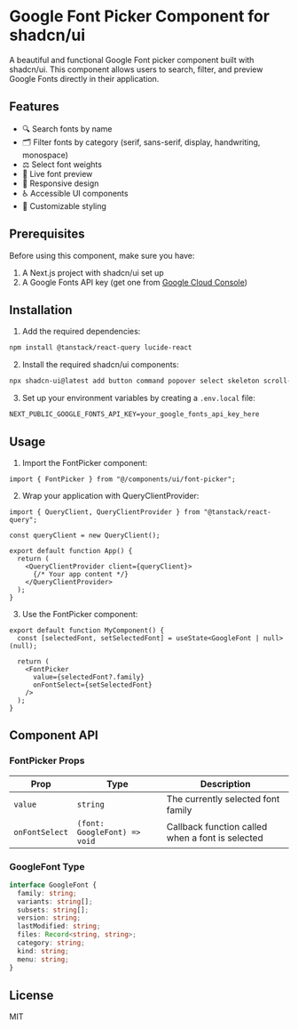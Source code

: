 # Google Font Picker Component for shadcn/ui

A beautiful and functional Google Font picker component built with shadcn/ui. This component allows users to search, filter, and preview Google Fonts directly in their application.

## Features

- 🔍 Search fonts by name
- 🗂️ Filter fonts by category (serif, sans-serif, display, handwriting, monospace)
- ⚖️ Select font weights
- 👀 Live font preview
- 📱 Responsive design
- ♿ Accessible UI components
- 🎨 Customizable styling

## Prerequisites

Before using this component, make sure you have:

1. A Next.js project with shadcn/ui set up
2. A Google Fonts API key (get one from [Google Cloud Console](https://console.cloud.google.com/))

## Installation

1. Add the required dependencies:

```bash
npm install @tanstack/react-query lucide-react
```

2. Install the required shadcn/ui components:

```bash
npx shadcn-ui@latest add button command popover select skeleton scroll-area
```

3. Set up your environment variables by creating a `.env.local` file:

```env
NEXT_PUBLIC_GOOGLE_FONTS_API_KEY=your_google_fonts_api_key_here
```

## Usage

1. Import the FontPicker component:

```tsx
import { FontPicker } from "@/components/ui/font-picker";
```

2. Wrap your application with QueryClientProvider:

```tsx
import { QueryClient, QueryClientProvider } from "@tanstack/react-query";

const queryClient = new QueryClient();

export default function App() {
  return (
    <QueryClientProvider client={queryClient}>
      {/* Your app content */}
    </QueryClientProvider>
  );
}
```

3. Use the FontPicker component:

```tsx
export default function MyComponent() {
  const [selectedFont, setSelectedFont] = useState<GoogleFont | null>(null);

  return (
    <FontPicker
      value={selectedFont?.family}
      onFontSelect={setSelectedFont}
    />
  );
}
```

## Component API

### FontPicker Props

| Prop           | Type                         | Description                                      |
| -------------- | ---------------------------- | ------------------------------------------------ |
| `value`        | `string`                     | The currently selected font family               |
| `onFontSelect` | `(font: GoogleFont) => void` | Callback function called when a font is selected |

### GoogleFont Type

```ts
interface GoogleFont {
  family: string;
  variants: string[];
  subsets: string[];
  version: string;
  lastModified: string;
  files: Record<string, string>;
  category: string;
  kind: string;
  menu: string;
}
```

## License

MIT
